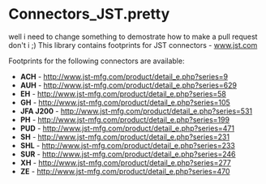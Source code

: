 # Connectors_JST.pretty
well i need to change something to demostrate how to make a pull request don't i ;)
This library contains footprints for JST connectors - www.jst.com

Footprints for the following connectors are available:
* **ACH** - http://www.jst-mfg.com/product/detail_e.php?series=9
* **AUH** - http://www.jst-mfg.com/product/detail_e.php?series=629
* **EH** - http://www.jst-mfg.com/product/detail_e.php?series=58
* **GH** - http://www.jst-mfg.com/product/detail_e.php?series=105
* **JFA J200** - http://www.jst-mfg.com/product/detail_e.php?series=531
* **PH** - http://www.jst-mfg.com/product/detail_e.php?series=199
* **PUD** - http://www.jst-mfg.com/product/detail_e.php?series=471
* **SH** - http://www.jst-mfg.com/product/detail_e.php?series=231
* **SHL** - http://www.jst-mfg.com/product/detail_e.php?series=233
* **SUR** - http://www.jst-mfg.com/product/detail_e.php?series=246
* **XH** - http://www.jst-mfg.com/product/detail_e.php?series=277
* **ZE** - http://www.jst-mfg.com/product/detail_e.php?series=470
